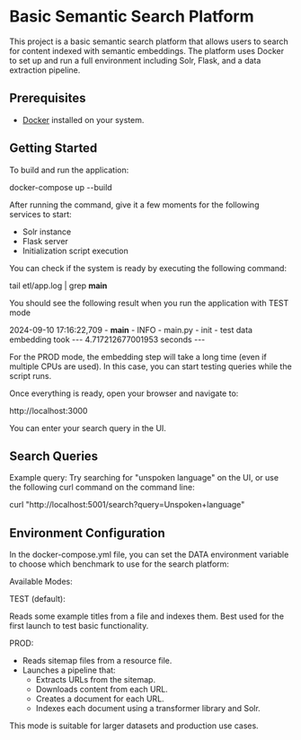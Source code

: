 # Basic Semantic Search Platform

This project is a basic semantic search platform that allows users to search for content indexed with semantic embeddings. The platform uses Docker to set up and run a full environment including Solr, Flask, and a data extraction pipeline.

## Prerequisites

- [Docker](https://www.docker.com/) installed on your system.

## Getting Started

To build and run the application:

docker-compose up --build

After running the command, give it a few moments for the following services to start:

- Solr instance
- Flask server
- Initialization script execution

You can check if the system is ready by executing the following command:

tail etl/app.log | grep __main__

You should see the following result when you run the application with TEST mode 

2024-09-10 17:16:22,709 - __main__ - INFO - main.py - init - test data embedding took  --- 4.717212677001953 seconds ---

For the PROD mode, the embedding step will take a long time (even if multiple CPUs are used). In this case, you can start testing queries while the script runs. 

Once everything is ready, open your browser and navigate to:

http://localhost:3000

You can enter your search query in the UI.

## Search Queries

Example query:
Try searching for "unspoken language" on the UI, or use the following curl command on the command line:

curl "http://localhost:5001/search?query=Unspoken+language"

## Environment Configuration
In the docker-compose.yml file, you can set the DATA environment variable to choose which benchmark to use for the search platform:

Available Modes:

TEST (default):

Reads some example titles from a file and indexes them. Best used for the first launch to test basic functionality.

PROD:

- Reads sitemap files from a resource file.
- Launches a pipeline that:
  - Extracts URLs from the sitemap.
  - Downloads content from each URL.
  - Creates a document for each URL.
  - Indexes each document using a transformer library and Solr.

This mode is suitable for larger datasets and production use cases.
